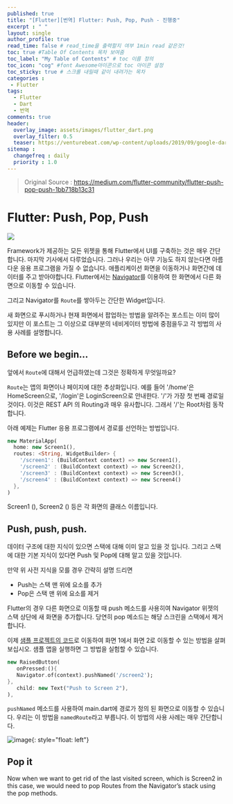```yaml
---
published: true
title: "[Flutter][번역] Flutter: Push, Pop, Push - 진행중"
excerpt : " "
layout: single
author_profile: true
read_time: false # read_time을 출력할지 여부 1min read 같은것!
toc: true #Table Of Contents 목차 보여줌
toc_label: "My Table of Contents" # toc 이름 정의
toc_icon: "cog" #font Awesome아이콘으로 toc 아이콘 설정
toc_sticky: true # 스크롤 내릴때 같이 내려가는 목차
categories :
 - Flutter
tags: 
  - Flutter
  - Dart
  - 번역
comments: true
header:
  overlay_image: assets/images/flutter_dart.png
  overlay_filter: 0.5
  teaser: https://venturebeat.com/wp-content/uploads/2019/09/google-dart-flutter.png?w=578&strip=all
sitemap :
  changefreq : daily
  priority : 1.0
---
```

> Original Source : <https://medium.com/flutter-community/flutter-push-pop-push-1bb718b13c31>


# Flutter: Push, Pop, Push

![](https://miro.medium.com/max/1024/1*7banZjCh-rGamKT-9jqADA.jpeg)

Framework가 제공하는 모든 위젯을 통해 Flutter에서 UI를 구축하는 것은 매우 간단합니다. 마지막 기사에서 다루었습니다.
그러나 우리는 아무 기능도 하지 않는다면 아름다운 응용 프로그램을 가질 수 없습니다. 애플리케이션 화면을 이동하거나 화면간에 데이터를 주고 받아야합니다. Flutter에서는 [Navigator](https://docs.flutter.io/flutter/widgets/Navigator-class.html)를 이용하여 한 화면에서 다른 화면으로 이동할 수 있습니다.

그리고 Navigator를 `Route`를 쌓아두는 간단한 Widget입니다.

새 화면으로 푸시하거나 현재 화면에서 팝업하는 방법을 알려주는 포스트는 이미 많이 있지만 이 포스트는 그 이상으로 대부분의 네비게이터 방법에 중점을두고 각 방법의 사용 사례를 설명합니다.

## Before we begin…

앞에서 `Route`에 대해서 언급하였는데 그것은 정확하게 무엇일까요?

`Route`는 앱의 화면이나 페이지에 대한 추상화입니다.
예를 들어 '/home'은 HomeScreen으로, '/login'은 LoginScreen으로 안내한다. '/'가 가장 첫 번째 경로일 것이다. 이것은 REST API 의 Routing과 매우 유사합니다. 그래서 '/'는 Root처럼 동작합니다.

아래 예제는 Flutter 응용 프로그램에서 경로를 선언하는 방법입니다.

~~~dart
new MaterialApp(
  home: new Screen1(),
  routes: <String, WidgetBuilder> {
    '/screen1': (BuildContext context) => new Screen1(),
    '/screen2' : (BuildContext context) => new Screen2(),
    '/screen3' : (BuildContext context) => new Screen3(),
    '/screen4' : (BuildContext context) => new Screen4()
  },
)
~~~

Screen1 (), Screen2 () 등은 각 화면의 클래스 이름입니다.

## Push, push, push.

데이터 구조에 대한 지식이 있으면 스택에 대해 이미 알고 있을 것 입니다. 그리고 스택에 대한 기본 지식이 있다면 Push 및 Pop에 대해 알고 있을 것입니다.

만약 위 사전 지식을 모를 경우 간략히 설명 드리면

- Push는 스택 맨 위에 요소를 추가
- Pop은 스택 맨 위에 요소를 제거

Flutter의 경우 다른 화면으로 이동할 때 push 메소드를 사용히여 Navigator 위젯의 스택 상단에 새 화면을 추가합니다. 당연히 pop 메소드는 해당 스크린을 스택에서 제거합니다.

이제 [샘플 프로젝트의 코드](https://github.com/PoojaB26/NavigatorsDemo-Flutter)로 이동하여 화면 1에서 화면 2로 이동할 수 있는 방법을 살펴보십시오. 샘플 앱을 실행하면 그 방법을 실험할 수 있습니다.

~~~dart
new RaisedButton(
   onPressed:(){
   Navigator.of(context).pushNamed('/screen2');
},
   child: new Text("Push to Screen 2"),
),
~~~


`pushNamed` 메소드를 사용하여 main.dart에 경로가 정의 된 화면으로 이동할 수 있습니다. 우리는 이 방법을 `namedRoute`라고 부릅니다. 이 방법의 사용 사례는 매우 간단합니다.

![image](https://miro.medium.com/max/94/1*RKtC1MKJbjSfMjUlR-2K7g.png){: style="float: left"}

## Pop it

Now when we want to get rid of the last visited screen, which is Screen2 in this case, we would need to pop Routes from the Navigator’s stack using the pop methods.